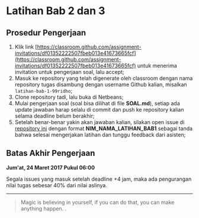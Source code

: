 # Latihan Bab 2 dan 3

## Prosedur Pengerjaan

1. Klik link [https://classroom.github.com/assignment-invitations/df01352222507fbeb013e41673665fcf](https://classroom.github.com/assignment-invitations/df01352222507fbeb013e41673665fcf) untuk menerima invitation untuk pengerjaan soal, lalu accept;
2. Masuk ke repository yang telah digenerate oleh classroom dengan nama repository tugas disambung dengan username Github kalian, misalkan `latihan-bab-1-99ridho`;
3. Clone repository tadi, lalu buka di Netbeans;
4. Mulai pengerjaan soal (soal bisa dilihat di file **SOAL.md**), setiap ada update jawaban harap selalu di commit dan push ke repository kalian selama deadline belum berakhir;
5. Setelah benar-benar yakin akan jawaban kalian, silakan open issue di [repository ini](https://github.com/advprog-practicuum-if-i-1617/latihan-bab3) dengan format **NIM_NAMA_LATIHAN_BAB1** sebagai tanda bahwa selesai mengerjakan latihan dan tunggu feedback dari asisten;

## Batas Akhir Pengerjaan

**Jum'at, 24 Maret 2017 Pukul 06:00**

Segala issues yang masuk setelah deadline +4 jam, maka ada pengurangan nilai tugas sebesar 40% dari nilai aslinya. 

---

> Magic is believing in yourself, if you can do that, you can make anything happen. .
